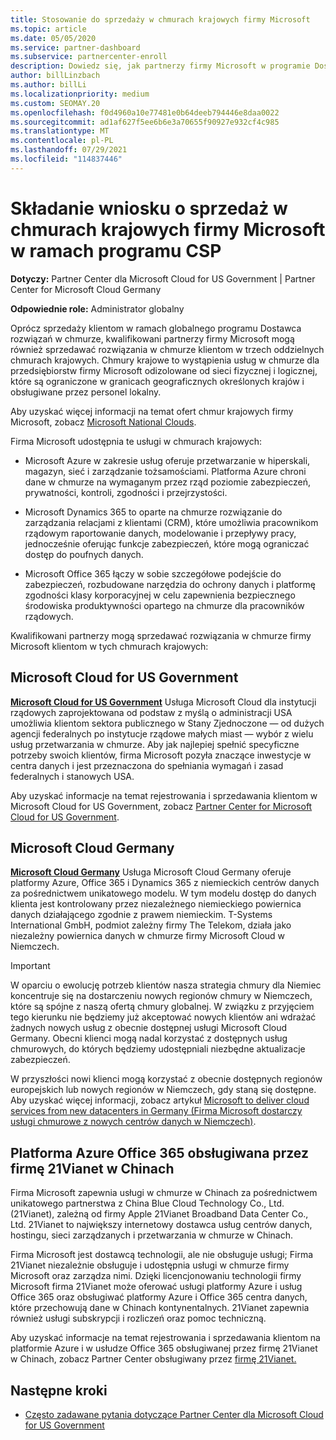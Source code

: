 ```yaml
---
title: Stosowanie do sprzedaży w chmurach krajowych firmy Microsoft
ms.topic: article
ms.date: 05/05/2020
ms.service: partner-dashboard
ms.subservice: partnercenter-enroll
description: Dowiedz się, jak partnerzy firmy Microsoft w programie Dostawca rozwiązań w chmurze mogą sprzedawać klientom zarejestrowanym w obsługiwanych chmurach krajowych.
author: billLinzbach
ms.author: billLi
ms.localizationpriority: medium
ms.custom: SEOMAY.20
ms.openlocfilehash: f0d4960a10e77481e0b64deeb794446e8daa0022
ms.sourcegitcommit: ad1af627f5ee6b6e3a70655f90927e932cf4c985
ms.translationtype: MT
ms.contentlocale: pl-PL
ms.lasthandoff: 07/29/2021
ms.locfileid: "114837446"
---
```

# <a name="apply-to-sell-in-microsoft-national-clouds-as-part-of-the-csp-program"></a>Składanie wniosku o sprzedaż w chmurach krajowych firmy Microsoft w ramach programu CSP

**Dotyczy:** Partner Center dla Microsoft Cloud for US Government | Partner Center for Microsoft Cloud Germany

**Odpowiednie role:** Administrator globalny

Oprócz sprzedaży klientom w ramach globalnego programu Dostawca rozwiązań w chmurze, kwalifikowani partnerzy firmy Microsoft mogą również sprzedawać rozwiązania w chmurze klientom w trzech oddzielnych chmurach krajowych. Chmury krajowe to wystąpienia usług w chmurze dla przedsiębiorstw firmy Microsoft odizolowane od sieci fizycznej i logicznej, które są ograniczone w granicach geograficznych określonych krajów i obsługiwane przez personel lokalny.

Aby uzyskać więcej informacji na temat ofert chmur krajowych firmy Microsoft, zobacz [Microsoft National Clouds](https://www.microsoft.com/trustcenter/cloudservices/nationalcloud).

Firma Microsoft udostępnia te usługi w chmurach krajowych:

-   Microsoft Azure w zakresie usług oferuje przetwarzanie w hiperskali, magazyn, sieć i zarządzanie tożsamościami. Platforma Azure chroni dane w chmurze na wymaganym przez rząd poziomie zabezpieczeń, prywatności, kontroli, zgodności i przejrzystości.

-   Microsoft Dynamics 365 to oparte na chmurze rozwiązanie do zarządzania relacjami z klientami (CRM), które umożliwia pracownikom rządowym raportowanie danych, modelowanie i przepływy pracy, jednocześnie oferując funkcje zabezpieczeń, które mogą ograniczać dostęp do poufnych danych.

-   Microsoft Office 365 łączy w sobie szczegółowe podejście do zabezpieczeń, rozbudowane narzędzia do ochrony danych i platformę zgodności klasy korporacyjnej w celu zapewnienia bezpiecznego środowiska produktywności opartego na chmurze dla pracowników rządowych.

Kwalifikowani partnerzy mogą sprzedawać rozwiązania w chmurze firmy Microsoft klientom w tych chmurach krajowych:

## <a name="microsoft-cloud-for-us-government"></a>Microsoft Cloud for US Government

[**Microsoft Cloud for US Government**](https://www.microsoft.com/trustcenter/cloudservices/nationalcloud#Microsoft_Cloud_for_US) Usługa Microsoft Cloud dla instytucji rządowych zaprojektowana od podstaw z myślą o administracji USA umożliwia klientom sektora publicznego w Stany Zjednoczone — od dużych agencji federalnych po instytucje rządowe małych miast — wybór z wielu usług przetwarzania w chmurze. Aby jak najlepiej spełnić specyficzne potrzeby swoich klientów, firma Microsoft pozyła znaczące inwestycje w centra danych i jest przeznaczona do spełniania wymagań i zasad federalnych i stanowych USA. 

Aby uzyskać informacje na temat rejestrowania i sprzedawania klientom w Microsoft Cloud for US Government, zobacz [Partner Center for Microsoft Cloud for US Government](partner-center-for-microsoft-us-govt-cloud.md).

## <a name="microsoft-cloud-germany"></a>Microsoft Cloud Germany

[**Microsoft Cloud Germany**](https://www.microsoft.com/trustcenter/cloudservices/nationalcloud#Microsoft_Cloud_Germany) Usługa Microsoft Cloud Germany oferuje platformy Azure, Office 365 i Dynamics 365 z niemieckich centrów danych za pośrednictwem unikatowego modelu. W tym modelu dostęp do danych klienta jest kontrolowany przez niezależnego niemieckiego powiernica danych działającego zgodnie z prawem niemieckim. T-Systems International GmbH, podmiot zależny firmy The Telekom, działa jako niezależny powiernica danych w chmurze firmy Microsoft Cloud w Niemczech.

> [!IMPORTANT]  
> W oparciu o ewolucję potrzeb klientów nasza strategia chmury dla Niemiec koncentruje się na dostarczeniu nowych regionów chmury w Niemczech, które są spójne z naszą ofertą chmury globalnej. W związku z przyjęciem tego kierunku nie będziemy już akceptować nowych klientów ani wdrażać żadnych nowych usług z obecnie dostępnej usługi Microsoft Cloud Germany. Obecni klienci mogą nadal korzystać z dostępnych usług chmurowych, do których będziemy udostępniali niezbędne aktualizacje zabezpieczeń.
>  
> W przyszłości nowi klienci mogą korzystać z obecnie dostępnych regionów europejskich lub nowych regionów w Niemczech, gdy staną się dostępne. Aby uzyskać więcej informacji, zobacz artykuł [Microsoft to deliver cloud services from new datacenters in Germany (Firma Microsoft dostarczy usługi chmurowe z nowych centrów danych w Niemczech)](https://news.microsoft.com/europe/2018/08/31/microsoft-to-deliver-cloud-services-from-new-datacentres-in-germany-in-2019-to-meet-evolving-customer-needs/).

    
## <a name="azure-and-office-365-operated-by-21vianet-in-china"></a>Platforma Azure Office 365 obsługiwana przez firmę 21Vianet w Chinach

Firma Microsoft zapewnia usługi w chmurze w Chinach za pośrednictwem unikatowego partnerstwa z China Blue Cloud Technology Co., Ltd. (21Vianet), zależną od firmy Apple 21Vianet Broadband Data Center Co., Ltd. 21Vianet to największy internetowy dostawca usług centrów danych, hostingu, sieci zarządzanych i przetwarzania w chmurze w Chinach. 

Firma Microsoft jest dostawcą technologii, ale nie obsługuje usługi; Firma 21Vianet niezależnie obsługuje i udostępnia usługi w chmurze firmy Microsoft oraz zarządza nimi. Dzięki licencjonowaniu technologii firmy Microsoft firma 21Vianet może oferować usługi platformy Azure i usług Office 365 oraz obsługiwać platformy Azure i Office 365 centra danych, które przechowują dane w Chinach kontynentalnych. 21Vianet zapewnia również usługi subskrypcji i rozliczeń oraz pomoc techniczną.

Aby uzyskać informacje na temat rejestrowania i sprzedawania klientom na platformie Azure i w usłudze Office 365 obsługiwanej przez firmę 21Vianet w Chinach, zobacz Partner Center obsługiwany przez [firmę 21Vianet.](https://www.21vbluecloud.com/partner-china/welcome/)

## <a name="next-steps"></a>Następne kroki

- [Często zadawane pytania dotyczące Partner Center dla Microsoft Cloud for US Government](faq-for-us-govt-cloud.yml)
